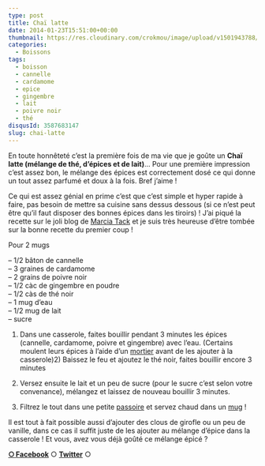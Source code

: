 ```yaml
---
type: post
title: Chaï latte
date: 2014-01-23T15:51:00+00:00
thumbnail: https://res.cloudinary.com/crokmou/image/upload/v1501943788/220114-chai-latte-tea.jpg
categories: 
  - Boissons
tags: 
  - boisson
  - cannelle
  - cardamome
  - epice
  - gingembre
  - lait
  - poivre noir
  - thé
disqusId: 3587683147
slug: chai-latte
---
```


En toute honnêteté c’est la première fois de ma vie que je goûte un **Chaï latte (mélange de thé, d’épices et de lait)**… Pour une première impression c’est assez bon, le mélange des épices est correctement dosé ce qui donne un tout assez parfumé et doux à la fois. Bref j’aime !

Ce qui est assez génial en prime c’est que c’est simple et hyper rapide à faire, pas besoin de mettre sa cuisine sans dessus dessous (si ce n’est peut être qu’il faut disposer des bonnes épices dans les tiroirs) ! J’ai piqué la recette sur le joli blog de [Marcia Tack](http://www.marciatack.fr/recette-chai-tea-latte/) et je suis très heureuse d’être tombée sur la bonne recette du premier coup !

Pour 2 mugs

– 1/2 bâton de cannelle  
– 3 graines de cardamome  
– 2 grains de poivre noir  
– 1/2 càc de gingembre en poudre  
– 1/2 càs de thé noir  
– 1 mug d’eau  
– 1/2 mug de lait  
– sucre

1) Dans une casserole, faites bouillir pendant 3 minutes les épices (cannelle, cardamome, poivre et gingembre) avec l’eau. (Certains moulent leurs épices à l’aide d’un [mortier](http://www.rueducommerce.fr/m/pl/malid:43774615) avant de les ajouter à la casserole)2) Baissez le feu et ajoutez le thé noir, faites bouillir encore 3 minutes

4) Versez ensuite le lait et un peu de sucre (pour le sucre c’est selon votre convenance), mélangez et laissez de nouveau bouillir 3 minutes.

5) Filtrez le tout dans une petite [passoire](http://www.rueducommerce.fr/index/passoire) et servez chaud dans un [mug](http://www.rueducommerce.fr/m/pl/malid:4769906) !

Il est tout à fait possible aussi d’ajouter des clous de girofle ou un peu de vanille, dans ce cas il suffit juste de les ajouter au mélange d’épice dans la casserole ! Et vous, avez vous déjà goûté ce mélange épicé ?

[**○<span style="font-size: xx-small; margin: 0px; outline: 0px; padding: 0px;"><span style="font-family: Arial, Helvetica, sans-serif; margin: 0px; outline: 0px; padding: 0px;"> </span></span>Facebook**](https://www.facebook.com/pages/CroKMou/148093255259077) ○ [**Twitter**](https://twitter.com/Crokmou) ○